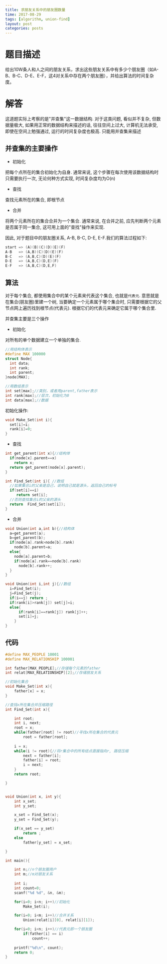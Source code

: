 ```yaml
---
title: 求朋友关系中的朋友圈数量 
time: 2017-08-29
tags: [algorithm, union-find]
layout: post
categories: posts
---
```

# 题目描述

给出10W条人和人之间的朋友关系，求出这些朋友关系中有多少个朋友圈（如A-B、B-C、D-E、E-F，这4对关系中存在两个朋友圈），并给出算法的时间复杂度。

# 解答

这道题实际上考察的是"并查集"这一数据结构. 对于这类问题, 看似并不复杂, 但数据量极大, 如果用正常的数据结构来描述的话, 往往空间上过大, 计算机无法承受, 即使在空间上勉强通过, 运行的时间复杂度也极高. 只能用并查集来描述

## 并查集的主要操作

* 初始化

把每个点所在的集合初始化为自身. 通常来说, 这个步骤在每次使用该数据结构时只需要执行一次, 无论何种方式实现, 时间复杂度均为O(n)

* 查找

查找元素所在的集合, 即根节点

* 合并

将两个元素所在的集合合并为一个集合. 通常来说, 在合并之前, 应先判断两个元素是否属于同一集合, 这可用上面的"查找"操作来实现.

因此, 对于题目中的朋友圈关系, A-B, B-C, D-E, E-F.我们的算法过程如下:

``` c
start => (A)(B)(C)(D)(E)(F)
A-B   => (A,B)(C)(D)(E)(F)
B-C   => (A,B,C)(D)(E)(F)
D-E   => (A,B,C)(D,E)(F)
E-F   => (A,B,C)(D,E,F)
```

## 算法

对于每个集合, 都使用集合中的某个元素来代表这个集合, 也就是`代表元`. 意思就是在集合(朋友圈)里建一个树, 当要确定一个元素属于哪个集合时, 只需要根据它的父节点网上遍历找到根节点(代表元). 根据它们的代表元来确定它属于哪个集合里.

并查集主要是三个操作

* 初始化

对所有的单个数据建立一个单独的集合.

``` c
//用结构体表示
#define MAX 100000
struct Node{
  int data;
  int rank;
  int parent;
}node[MAX];

//用数组表示
int set[max];//类别，或者用parent,father表示
int rank[max];//层次，初始化为0
int data[max];//数据
```

初始化操作: 
``` c
void Make_Set(int i){
  set[i]=i;
  rank[i]=0;
}
```


* 查找

``` c
int get_parent(int x){//结构体
  if(node[x].parent==x)
    return x;
  return get_parent(node[x].parent);
}

int Find_Set(int i){ //数组
  //如果集合i的父亲是自己，说明自己就是源头，返回自己的标号
  if(set[i]==i)
     return set[i];
  //否则查找集合i的父亲的源头
  return  Find_Set(set[i]);        
}
```

* 合并

``` c
void Union(int a,int b){//结构体
  a=get_parent(a);
  b=get_parent(b);
  if(node[a].rank>node[b].rank)
    node[b].parent=a;
  else{
    node[a].parent=b;
    if(node[a].rank==node[b].rank)
      node[b].rank++;
  }
}

void Union(int i,int j){//数组
  i=Find_Set(i);
  j=Find_Set(j);
  if(i==j) return ;
  if(rank[i]>rank[j]) set[j]=i;
  else{
	  if(rank[i]==rank[j]) rank[j]++;   
	  set[i]=j;
	}
}
```

## 代码

``` c
#define MAX_PEOPLE 10001
#define MAX_RELATIONSHIP 100001 

int father[MAX_PEOPLE];//存储每个元素的father
int relat[MAX_RELATIONSHIP][2];//存储朋友关系

//初始化集合
void Make_Set(int x){
	father[x] = x;
}

//查找x所在集合并压缩路径
int Find_Set(int x){

	int root;
	int i, next;
	root = x;
	while(father[root] != root)//寻找x所在集合的代表元
		root = father[root];
	
	i = x;
	while(i != root){//将r集合中的所有结点直接指向r, 路径压缩
		next = father[i];
		father[i] = root;
		i = next;
	}
	return root;

}


void Union(int x, int y){
	int x_set;
	int y_set;

	x_set = Find_Set(x);
	y_set = Find_Set(y);

	if(x_set == y_set)
		return ;
	else 
		father[y_set] = x_set;

}

int main(){

	int n;//n个朋友圈用户
	int	m;//m对朋友关系
	
	int i;
	int count=0;
	scanf("%d %d", &n, &m);

	for(i=0; i<n; i++)//初始化
		Make_Set(i);

	for(i=0; i<m; i++)//合并关系
		Union(relat[i][0], relat[i][1]);

	for(i=0; i<n; i++)//代表元即一个朋友圈
		if(father[i] == i)
			count++;
	
	printf("%d\n", count);
	return 0;
}




```
